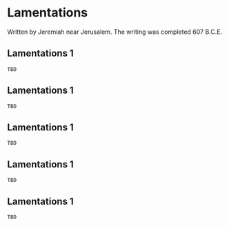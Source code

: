# Lamentations

Written by Jeremiah near Jerusalem. The writing was completed 607 B.C.E.

## Lamentations 1

```
TBD
```


## Lamentations 1

```
TBD
```


## Lamentations 1

```
TBD
```


## Lamentations 1

```
TBD
```


## Lamentations 1

```
TBD
```


